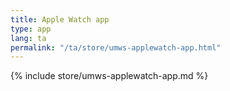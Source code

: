 ```yaml
---
title: Apple Watch app
type: app
lang: ta
permalink: "/ta/store/umws-applewatch-app.html"
---
```


{% include store/umws-applewatch-app.md %}
